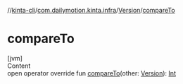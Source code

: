 //[kinta-cli](../../../index.md)/[com.dailymotion.kinta.infra](../index.md)/[Version](index.md)/[compareTo](compare-to.md)



# compareTo  
[jvm]  
Content  
open operator override fun [compareTo](compare-to.md)(other: [Version](index.md)): [Int](https://kotlinlang.org/api/latest/jvm/stdlib/kotlin/-int/index.html)  



